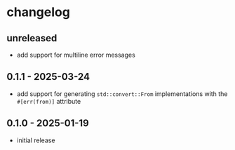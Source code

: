 # changelog

## unreleased
- add support for multiline error messages

## 0.1.1 - 2025-03-24
- add support for generating `std::convert::From` implementations with the
  `#[err(from)]` attribute

## 0.1.0 - 2025-01-19
- initial release
